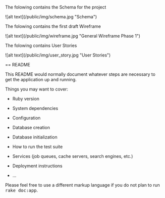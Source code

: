 <p>The folowing contains the Schema for the project</p>
![alt text](/public/img/schema.jpg "Schema")

<p> The folowing contains the first draft Wireframe </p>
![alt text](/public/img/wireframe.jpg "General Wireframe Phase 1")

<p> The folowing contains User Stories </p>
![alt text](/public/img/user_story.jpg "User Stories")

== README

This README would normally document whatever steps are necessary to get the
application up and running.

Things you may want to cover:

* Ruby version

* System dependencies

* Configuration

* Database creation

* Database initialization

* How to run the test suite

* Services (job queues, cache servers, search engines, etc.)

* Deployment instructions

* ...


Please feel free to use a different markup language if you do not plan to run
<tt>rake doc:app</tt>.
